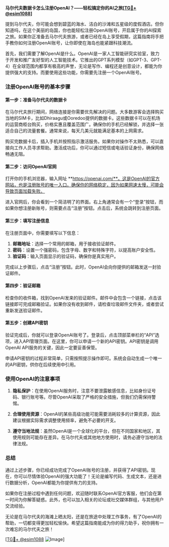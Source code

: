 **马尔代夫数据卡怎么注册OpenAI？——轻松搞定你的AI之旅[[TG💪+ @esim1088](https://t.me/s/esim1088)]**

提到马尔代夫，你可能会想到碧蓝的海水、洁白的沙滩和五星级的度假酒店。但你知道吗，在这个美丽的岛国，你也能轻松注册OpenAI账号，开启属于你的AI探索之旅。如果你正准备去马尔代夫旅游，或者已经在岛上享受假期，这篇指南将手把手教你如何注册OpenAI账号，让你即使在海岛也能紧跟科技潮流。

首先，我们需要了解OpenAI是什么。OpenAI是一家人工智能研究实验室，致力于开发和推广友好型的人工智能技术。它推出的GPT系列模型（如GPT-3、GPT-4）在全球范围内都享有极高的声誉，无论是写作、编程还是创意设计，都能为你提供强大的支持。而要使用这些功能，你需要先注册一个OpenAI账号。

### 注册OpenAI账号的基本步骤

#### 第一步：准备马尔代夫的数据卡
在马尔代夫旅行期间，网络连接是你需要优先解决的问题。大多数游客会选择购买当地的SIM卡，比如Dhiraagu或Ooredoo提供的数据卡。这些数据卡可以在机场的运营商柜台购买，价格实惠且覆盖范围广。确保你的手机已经解锁，并选择一张适合自己的流量套餐。通常来说，每天几美元就能满足基本的上网需求。

购买完数据卡后，插入手机并按照指示激活服务。如果你对操作不太熟悉，可以直接向工作人员寻求帮助。激活成功后，你可以通过短信或电话验证身份，确保网络畅通无阻。

#### 第二步：访问OpenAI官网
打开你的手机浏览器，输入网址 **https://openai.com/**。这是OpenAI的官方网站，也是注册账号的唯一入口。确保你的网络稳定，因为如果网速太慢，可能会导致页面加载失败。

进入官网后，你会看到一个简洁明了的界面。右上角通常会有一个“登录”按钮，而如果你想注册新账号，则需要点击“注册”按钮。点击后，系统会跳转到注册页面。

#### 第三步：填写注册信息
在注册页面中，你需要填写以下信息：

1. **邮箱地址**：选择一个常用的邮箱，用于接收验证邮件。
2. **密码**：设置一个强密码，包含字母、数字和特殊字符，以提高账户安全性。
3. **验证码**：输入页面显示的验证码，确保你是真实用户。

完成以上步骤后，点击“注册”按钮。此时，OpenAI会向你提供的邮箱发送一封验证邮件。

#### 第四步：验证邮箱
检查你的收件箱，找到OpenAI发来的验证邮件。邮件中会包含一个链接，点击该链接即可完成邮箱验证。如果你没有收到邮件，请检查垃圾邮件文件夹，或者尝试重新发送验证邮件。

#### 第五步：创建API密钥
验证完成后，你就可以登录OpenAI账号了。登录后，点击顶部菜单栏的“API”选项，进入API管理页面。在这里，你可以申请一个新的API密钥。API密钥是调用OpenAI API服务的关键，因此一定要妥善保管。

申请API密钥的过程非常简单，只需按照提示操作即可。系统会自动生成一个唯一的API密钥，供你在后续使用中引用。

### 使用OpenAI的注意事项

1. **隐私保护**：在使用OpenAI服务时，注意不要泄露敏感信息，比如身份证号码、银行账号等。尽管OpenAI采取了严格的安全措施，但我们仍需保持警惕。
   
2. **合理使用资源**：OpenAI的某些高级功能可能需要消耗较多的计算资源，因此建议根据实际需求调整使用频率，避免不必要的开支。

3. **遵守当地法规**：虽然OpenAI是一个全球化的平台，但在不同国家和地区，其使用规则可能存在差异。在马尔代夫或其他地方使用时，请务必遵守当地的法律法规。

### 总结

通过上述步骤，你已经成功完成了OpenAI账号的注册，并获得了API密钥。现在，你可以尽情体验OpenAI的强大功能了！无论是编写代码、生成文本，还是进行数据分析，OpenAI都能为你提供有力的支持。

如果你在注册过程中遇到任何问题，欢迎随时联系OpenAI官方客服，他们会在第一时间为你解答疑惑。此外，也可以加入相关的论坛或社交媒体群组，与其他用户交流经验。

无论是在马尔代夫的海滩上晒太阳，还是在旅途中处理工作事务，有了OpenAI的帮助，一切都变得更加轻松愉快。希望这篇指南能成为你的得力助手，祝你拥有一次难忘的马尔代夫之旅！

[[TG💪+ @esim1088](https://t.me/s/esim1088) ![Image](https://i.postimg.cc/4NQfJmqS/Snipaste-2025-05-13-00-14-12.png)]